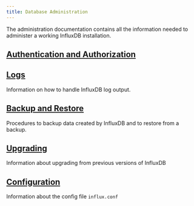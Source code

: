 ```yaml
---
title: Database Administration
---
```

The administration documentation contains all the information needed to administer a working InfluxDB installation.

## [Authentication and Authorization](/influxdb/v0.9/administration/authentication_and_authorization/)

## [Logs](/influxdb/v0.9/administration/logs/)

Information on how to handle InfluxDB log output.

## [Backup and Restore](/influxdb/v0.9/administration/backup_and_restore/)

Procedures to backup data created by InfluxDB and to restore from a backup.

## [Upgrading](/influxdb/v0.9/administration/upgrading/)

Information about upgrading from previous versions of InfluxDB

## [Configuration](/influxdb/v0.9/administration/config/)

Information about the config file `influx.conf`
